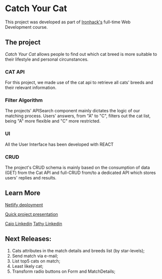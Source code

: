 # Catch Your Cat

This project was developed as part of [Ironhack's](https://www.ironhack.com/en) full-time Web Development course.

## The project

_Catch Your Cat_ allows people to find out which cat breed is more suitable to their lifestyle and personal circunstances.

### CAT API

For this project, we made use of the cat api to retrieve all cats' breeds and their relevant information.

### Filter Algorithm

The projects' APISearch component mainly dictates the logic of our matching process.
Users' answers, from "A" to "C", filters out the cat list, being "A" more flexible and "C" more restricted.

### UI

All the User Interface has been developed with REACT

### CRUD

The project's CRUD schema is mainly based on the consumption of data (GET) from the Cat API and full-CRUD from/to a dedicated API which stores users' replies and results.

## Learn More

[Netlify deployment](https://catchyourcat.netlify.app/)

[Quick project presentation](https://www.canva.com/design/DAFFylZSH6o/pBlWW7DG9VKVOWEVpGXghg/view?utm_content=DAFFylZSH6o&utm_campaign=designshare&utm_medium=link&utm_source=publishpresent)

[Caio Linkedin](https://www.linkedin.com/in/caiopgarcia/)
[Tathy Linkedin](https://www.linkedin.com/in/tathyanna-maximiano/)

## Next Releases:

1. Cats attributes in the match details and breeds list (by star-levels);
2. Send match via e-mail;
3. List top5 cats on match;
4. Least likely cat;
5. Transform radio buttons on Form and MatchDetails;
